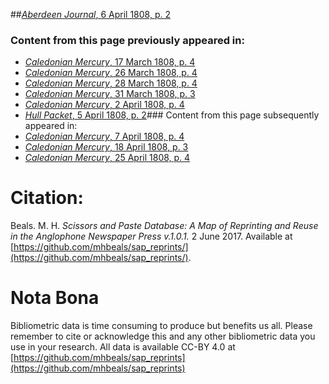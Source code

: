 ##[*Aberdeen Journal*, 6 April 1808, p. 2](https://mhbeals.github.io/sap_html/Aberdeen-Journal/Aberdeen-Journal-6-April-1808-p-2)

### Content from this page previously appeared in:
+ [*Caledonian Mercury*, 17 March 1808, p. 4](https://mhbeals.github.io/sap_html/Caledonian-Mercury/Caledonian-Mercury-17-March-1808-p-4)
+ [*Caledonian Mercury*, 26 March 1808, p. 4](https://mhbeals.github.io/sap_html/Caledonian-Mercury/Caledonian-Mercury-26-March-1808-p-4)
+ [*Caledonian Mercury*, 28 March 1808, p. 4](https://mhbeals.github.io/sap_html/Caledonian-Mercury/Caledonian-Mercury-28-March-1808-p-4)
+ [*Caledonian Mercury*, 31 March 1808, p. 3](https://mhbeals.github.io/sap_html/Caledonian-Mercury/Caledonian-Mercury-31-March-1808-p-3)
+ [*Caledonian Mercury*, 2 April 1808, p. 4](https://mhbeals.github.io/sap_html/Caledonian-Mercury/Caledonian-Mercury-2-April-1808-p-4)
+ [*Hull Packet*, 5 April 1808, p. 2](https://mhbeals.github.io/sap_html/Hull-Packet/Hull-Packet-5-April-1808-p-2)### Content from this page subsequently appeared in:
+ [*Caledonian Mercury*, 7 April 1808, p. 4](https://mhbeals.github.io/sap_html/Caledonian-Mercury/Caledonian-Mercury-7-April-1808-p-4)
+ [*Caledonian Mercury*, 18 April 1808, p. 3](https://mhbeals.github.io/sap_html/Caledonian-Mercury/Caledonian-Mercury-18-April-1808-p-3)
+ [*Caledonian Mercury*, 25 April 1808, p. 4](https://mhbeals.github.io/sap_html/Caledonian-Mercury/Caledonian-Mercury-25-April-1808-p-4)
                    
# Citation: 

Beals. M. H. *Scissors and Paste Database: A Map of Reprinting and Reuse in the Anglophone Newspaper Press v.1.0.1.* 2 June 2017. Available at [https://github.com/mhbeals/sap_reprints/](https://github.com/mhbeals/sap_reprints/). 
                    
# Nota Bona

Bibliometric data is time consuming to produce but benefits us all. Please remember to cite or acknowledge this and any other bibliometric data you use in your research. All data is available CC-BY 4.0 at [https://github.com/mhbeals/sap_reprints](https://github.com/mhbeals/sap_reprints)
